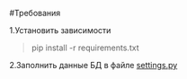 #Требования

1.Установить зависимости 
  
  >pip install -r requirements.txt

2.Заполнить данные БД в файле [settings.py](/settings.py)

